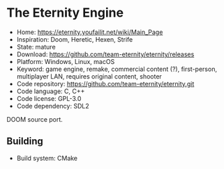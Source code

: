 # The Eternity Engine

- Home: https://eternity.youfailit.net/wiki/Main_Page
- Inspiration: Doom, Heretic, Hexen, Strife
- State: mature
- Download: https://github.com/team-eternity/eternity/releases
- Platform: Windows, Linux, macOS
- Keyword: game engine, remake, commercial content (?), first-person, multiplayer LAN, requires original content, shooter
- Code repository: https://github.com/team-eternity/eternity.git
- Code language: C, C++
- Code license: GPL-3.0
- Code dependency: SDL2

DOOM source port.

## Building

- Build system: CMake
